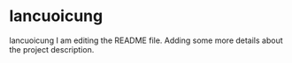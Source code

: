 # lancuoicung
lancuoicung
I am editing the README file. Adding some more details about the project description.
